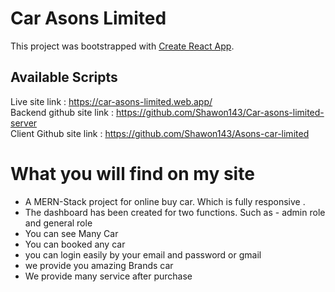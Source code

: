 # Car Asons Limited

This project was bootstrapped with [Create React App](https://github.com/facebook/create-react-app).

## Available Scripts

Live site link : https://car-asons-limited.web.app/ \
Backend github site link : https://github.com/Shawon143/Car-asons-limited-server \
Client Github site link : https://github.com/Shawon143/Asons-car-limited

# What you will find on my site
* A MERN-Stack project for online buy car. Which is fully responsive .
* The dashboard has been created for two functions. Such as - admin role and general role
* You can see Many Car 
* You can booked any car
* you can login easily by your email and password or gmail
* we provide you amazing Brands car 
* We provide many service after purchase 


